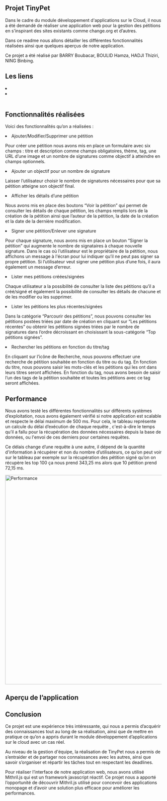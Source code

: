 ## Projet TinyPet

Dans le cadre du module développement d'applications sur le Cloud, il nous a été demandé de réaliser une application web pour la gestion des pétitions en s’inspirant des sites existants comme change.org et d’autres.

Dans ce readme nous allons détailler les différentes fonctionnalités réalisées ainsi que quelques aperçus de notre application. 

Ce projet a été réalisé par BARRY Boubacar, BOULID Hamza, HADJI Thiziri, NING Binbing. 


## Les liens
<li></li>
<li></li> <br/>


## Fonctionnalités réalisées

Voici des fonctionnalités qu’on a réalisées :

<li>Ajouter/Modifier/Supprimer une pétition</li>  

Pour créer une pétition nous avons mis en place un formulaire avec six champs : titre et description comme champs obligatoires, thème, tag, une URL d’une image et un nombre de signatures comme objectif à atteindre en champs optionnels.

<li>Ajouter un objectif pour un nombre de signature</li>

Laisser l’utilisateur choisir le nombre de signatures nécessaires pour que sa pétition atteigne son objectif final.

<li>Afficher les détails d’une pétition</li>

Nous avons mis en place des boutons “Voir la pétition” qui permet de consulter les détails de chaque pétition, les champs remplis lors de la création de la pétition ainsi que l’auteur de la pétition, la date de la création et la date de la dernière modification.

<li>Signer une pétition/Enlever une signature</li>

Pour chaque signature, nous avons mis en place un bouton “Signer la pétition” qui augmente le nombre de signataires à chaque nouvelle signature. Dans le cas où l’utilisateur est le propriétaire de la pétition, nous affichons un message à l'écran pour lui indiquer qu’il ne peut pas signer sa propre pétition. Si l’utilisateur veut signer une pétition plus d’une fois, il aura également un message d’erreur.

<li>Lister mes pétitions créées/signées</li>

Chaque utilisateur a la possibilité de consulter la liste des pétitions qu’il a créé/signé et également la possibilité de consulter les détails de chacune et de les modifier ou les supprimer.

<li>Lister les pétitions les plus récentes/signées</li>

Dans la catégorie “Parcourir des pétitions”, nous pouvons consulter les pétitions postées triées par date de création en cliquant sur “Les pétitions récentes” ou obtenir les pétitions signées triées par le nombre de signatures dans l’ordre décroissant en choisissant la sous-catégorie “Top pétitions signées”. 

<li>Rechercher les pétitions en fonction du titre/tag</li>

En cliquant sur l’icône de Recherche, nous pouvons effectuer une recherche de pétition souhaitée en fonction du titre ou du tag. 
En fonction du titre, nous pouvons saisir les mots-clés et les pétitions qui les ont dans leurs titres seront affichées. 
En fonction du tag, nous avons besoin de saisir l’un des tags de la pétition souhaitée et toutes les pétitions avec ce tag seront affichées.
<br/>

## Performance

Nous avons testé les différentes fonctionnalités sur différents systèmes d’exploitation, nous avons également vérifié si notre application est scalable et respecte le délai maximum de 500 ms. Pour cela, le tableau représente un calcule du délai d’exécution de chaque requête , c'est-à-dire le temps qu’il a fallu pour la récupération des données nécessaires depuis la base de données, ou l'envoi de ces derniers pour certaines requêtes.

Ce délais change d’une requête à une autre, il dépend de la quantité d'information à récupérer et non du nombre d’utilisateurs, ce qu’on peut voir sur le tableau par exemple sur la récupération des pétition signé qu’on on récupère les top 100 ça nous prend 343,25 ms alors que 10 pétition prend 72,15 ms. </br>

<img width="673" alt="Performance" src="https://user-images.githubusercontent.com/76114615/117509958-7731cf00-af8b-11eb-8f05-5b04129fb9e8.png">


## Aperçu de l’application


## Conclusion

Ce projet est une expérience très intéressante, qui nous a permis d’acquérir des connaissances tout au long de sa réalisation, ainsi que de mettre en pratique ce qu’on a appris durant le module développement d’applications sur le cloud avec un cas réel. 

Au niveau de la gestion d'équipe, la réalisation de TinyPet nous a permis de s’entraider et de partager nos connaissances avec les autres, ainsi que savoir s’organiser et répartir les tâches tout en respectant les deadlines.

Pour réaliser l’interface de notre application web, nous avons utilisé Mithril.js qui est un framework javascript réactif. Ce projet nous a apporté l’opportunité de découvrir Mithril.js utilisé pour concevoir des applications monopage et d’avoir une solution plus efficace pour améliorer les performances.  

